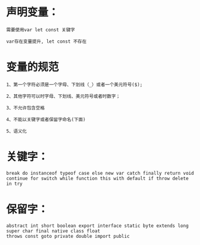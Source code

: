 # 声明变量：
    需要使用var let const 关键字

    var存在变量提升, let const 不存在
# 变量的规范

    1、第一个字符必须是一个字母、下划线（_）或者一个美元符号($);

    2、其他字符可以时字母、下划线、美元符号或者时数字；

    3、不允许包含空格

    4、不能以关键字或者保留字命名(下面)

    5、语义化


# 关键字：
    break do instanceof typeof case else new var catch finally return void continue for switch while function this with default if throw delete in try
        

# 保留字：
    abstract int short boolean export interface static byte extends long super char final native class float
    throws const goto private double import public
